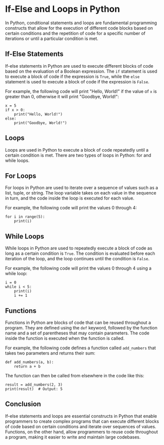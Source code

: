 # If-Else and Loops in Python

In Python, conditional statements and loops are fundamental programming constructs that allow for the execution of different code blocks based on certain conditions and the repetition of code for a specific number of iterations or until a particular condition is met.

## If-Else Statements

If-else statements in Python are used to execute different blocks of code based on the evaluation of a Boolean expression. The `if` statement is used to execute a block of code if the expression is `True`, while the `else` statement is used to execute a block of code if the expression is `False`.

For example, the following code will print "Hello, World!" if the value of `x` is greater than 0, otherwise it will print "Goodbye, World!":

```
x = 5
if x > 0:
    print("Hello, World!")
else:
    print("Goodbye, World!")
```

## Loops

Loops are used in Python to execute a block of code repeatedly until a certain condition is met. There are two types of loops in Python: for and while loops.

## For Loops

For loops in Python are used to iterate over a sequence of values such as a list, tuple, or string. The loop variable takes on each value in the sequence in turn, and the code inside the loop is executed for each value.

For example, the following code will print the values 0 through 4:

```
for i in range(5):
    print(i)
```

## While Loops

While loops in Python are used to repeatedly execute a block of code as long as a certain condition is `True`. The condition is evaluated before each iteration of the loop, and the loop continues until the condition is `False`.

For example, the following code will print the values 0 through 4 using a while loop:

```
i = 0
while i < 5:
    print(i)
    i += 1
```

## Functions

Functions in Python are blocks of code that can be reused throughout a program. They are defined using the `def` keyword, followed by the function name and a set of parentheses that may contain parameters. The code inside the function is executed when the function is called.

For example, the following code defines a function called `add_numbers` that takes two parameters and returns their sum:

```
def add_numbers(a, b):
    return a + b
```

The function can then be called from elsewhere in the code like this:

```
result = add_numbers(2, 3)
print(result)  # Output: 5
```

## Conclusion

If-else statements and loops are essential constructs in Python that enable programmers to create complex programs that can execute different blocks of code based on certain conditions and iterate over sequences of values. Functions, on the other hand, allow programmers to reuse code throughout a program, making it easier to write and maintain large codebases.
